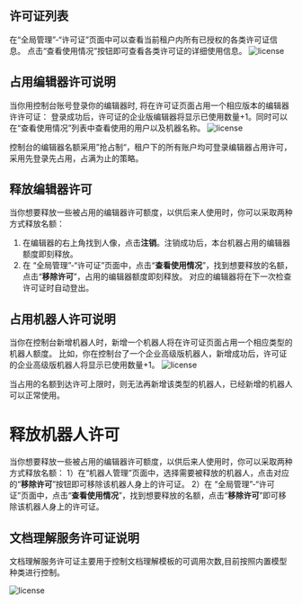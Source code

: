 ## 许可证列表
在“全局管理”-“许可证”页面中可以查看当前租户内所有已授权的各类许可证信息。
点击“查看使用情况”按钮即可查看各类许可证的详细使用信息。
![license](https://docimages.blob.core.chinacloudapi.cn/images/Console/docreader/licensenew2.png)

## 占用编辑器许可说明

当你用控制台账号登录你的编辑器时, 将在许可证页面占用一个相应版本的编辑器许许可证：
登录成功后，许可证的企业版编辑器将显示已使用数量+1。同时可以在“查看使用情况”列表中查看使用的用户以及机器名称。
![license](https://docimages.blob.core.chinacloudapi.cn/images/Console/license/V3license2.png)

控制台的编辑器名额采用”抢占制“，租户下的所有账户均可登录编辑器占用许可，采用先登录先占用，占满为止的策略。


## 释放编辑器许可

当你想要释放一些被占用的编辑器许可额度，以供后来人使用时，你可以采取两种方式释放名额：
1. 在编辑器的右上角找到人像，点击**注销**。注销成功后，本台机器占用的编辑器额度即刻释放。
2. 在 “全局管理”-“许可证”页面中，点击“**查看使用情况**”，找到想要释放的名额，点击“**移除许可**”，占用的编辑器额度即刻释放。 对应的编辑器将在下一次检查许可证时自动登出。

## 占用机器人许可说明

当你在控制台新增机器人时，新增一个机器人将在许可证页面占用一个相应类型的机器人额度。
比如，你在控制台了一个企业高级版机器人，新增成功后，许可证的企业高级版机器人将显示已使用数量+1。
![license](https://docimages.blob.core.chinacloudapi.cn/images/Console/license/V3license3.png)

当占用的名额到达许可上限时，则无法再新增该类型的机器人，已经新增的机器人可以正常使用。

# 释放机器人许可
当你想要释放一些被占用的编辑器许可额度，以供后来人使用时，你可以采取两种方式释放名额：
1）在“机器人管理”页面中，选择需要被释放的机器人，点击对应的“**移除许可**”按钮即可移除该机器人身上的许可证。
2）在 “全局管理”-“许可证”页面中，点击“**查看使用情况**”，找到想要释放的名额，点击“**移除许可**”即可移除该机器人身上的许可证。


## 文档理解服务许可证说明

文档理解服务许可证主要用于控制文档理解模板的可调用次数,目前按照内置模型种类进行控制。

![license](https://docimages.blob.core.chinacloudapi.cn/images/Console/docreader/licensenew1.png)
